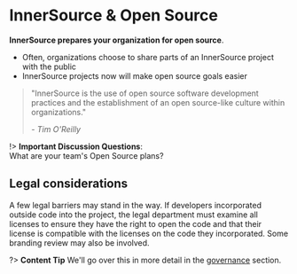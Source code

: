 # InnerSource & Open Source

**InnerSource prepares your organization for open source**.

- Often, organizations choose to share parts of an InnerSource project with the public
- InnerSource projects now will make open source goals easier

> "InnerSource is the use of open source software development practices  and the establishment  of an open source-like culture within organizations."
>   
> *- Tim O'Reilly*

!> **Important Discussion Questions**: <br> What are your team's Open Source plans?<br>


## Legal considerations

A few legal barriers may stand in the way. If developers incorporated outside code into the project, the legal department must examine all licenses to ensure they have the right to open the code and that their license is compatible with the licenses on the code they incorporated. Some branding review may also be involved.

?> **Content Tip** We'll go over this in more detail in the [governance](/lens_3_governance) section.
